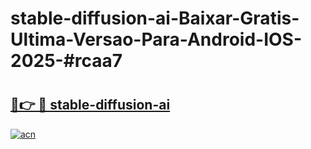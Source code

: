 # stable-diffusion-ai-Baixar-Gratis-Ultima-Versao-Para-Android-IOS-2025-#rcaa7

# <h2><a href="https://ainizakaria.my?title=stable-diffusion-ai&ref=24M">🔗👉 🔴 stable-diffusion-ai</a></h2>

[![acn](https://github.com/user-attachments/assets/0f9c940e-d8b0-45ae-aac7-cd30a18b3e1c)](https://ainizakaria.my?title=stable-diffusion-ai&ref=24M)

